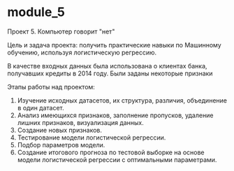 # module_5
Проект 5. Компьютер говорит "нет"

Цель и задача проекта: получить практические навыки по Машинному обучению, используя логистическую регрессию.

В качестве входных данных была использована о клиентах банка, получавших кредиты в 2014 году. Были заданы некоторые признаки

Этапы работы над проектом:

1. Изучение исходных датасетов, их структура, различия, объединение в один датасет.
2. Анализ имеющихся признаков, заполнение пропусков, удаление лишних признаков, визуализация данных.
3. Создание новых признаков.
4. Тестирование модели логистической регрессии.
5. Подбор параметров модели.
6. Создание итогового прогноза по тестовой выборке на основе модели логистической регрессии с оптимальными параметрами.
